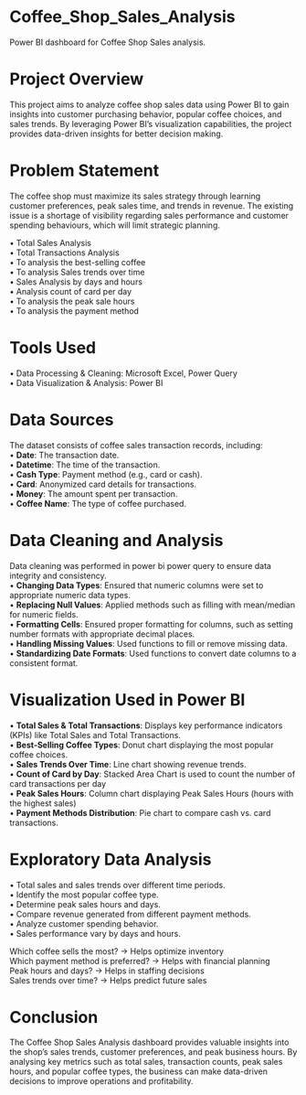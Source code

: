 # Coffee_Shop_Sales_Analysis
Power BI dashboard for Coffee Shop Sales analysis.  

# Project Overview  

This project aims to analyze coffee shop sales data using Power BI to gain insights into 
customer purchasing behavior, popular coffee choices, and sales trends. By leveraging Power 
BI’s visualization capabilities, the project provides data-driven insights for better decision
making.  

# Problem Statement  

The coffee shop must maximize its sales strategy through learning customer preferences, peak 
sales time, and trends in revenue. The existing issue is a shortage of visibility regarding sales 
performance and customer spending behaviours, which will limit strategic planning.  

• Total Sales Analysis  
• Total Transactions Analysis  
• To analysis the best-selling coffee  
• To analysis Sales trends over time  
• Sales Analysis by days and hours  
• Analysis count of card per day  
• To analysis the peak sale hours  
• To analysis the payment method  

# Tools Used  
• Data Processing & Cleaning: Microsoft Excel, Power Query  
• Data Visualization & Analysis: Power BI  



# Data Sources  
The dataset consists of coffee sales transaction records, including:  
• **Date**: The transaction date.  
• **Datetime**: The time of the transaction.  
• **Cash Type**: Payment method (e.g., card or cash).  
• **Card**: Anonymized card details for transactions.  
• **Money**: The amount spent per transaction.  
• **Coffee Name**: The type of coffee purchased.    

# Data Cleaning and Analysis   
Data cleaning was performed in power bi power query to ensure data integrity and consistency.  
• **Changing Data Types**: Ensured that numeric columns were set to appropriate numeric 
data types.   
• **Replacing Null Values**: Applied methods such as filling with mean/median for numeric 
fields.  
• **Formatting Cells**: Ensured proper formatting for columns, such as setting number 
formats with appropriate decimal places.   
• **Handling Missing Values**: Used functions to fill or remove missing data.  
• **Standardizing Date Formats**: Used functions to convert date columns to a consistent 
format.  

# Visualization Used in Power BI  

• **Total Sales & Total Transactions**: Displays key performance indicators (KPIs) like 
Total Sales and Total Transactions.  
• **Best-Selling Coffee Types**: Donut chart displaying the most popular coffee choices.  
• **Sales Trends Over Time**: Line chart showing revenue trends.  
• **Count of Card by Day**: Stacked Area Chart is used to count the number of card 
transactions per day  
• **Peak Sales Hours**: Column chart displaying Peak Sales Hours (hours with the highest 
sales)  
• **Payment Methods Distribution**: Pie chart to compare cash vs. card transactions.  

# Exploratory Data Analysis  

• Total sales and sales trends over different time periods.  
• Identify the most popular coffee type.  
• Determine peak sales hours and days.  
• Compare revenue generated from different payment methods.  
• Analyze customer spending behavior.  
• Sales performance vary by days and hours.  

Which coffee sells the most? → Helps optimize inventory  
Which payment method is preferred? → Helps with financial planning  
Peak hours and days? → Helps in staffing decisions  
Sales trends over time? → Helps predict future sales  

# Conclusion  

The Coffee Shop Sales Analysis dashboard provides valuable insights into the shop’s sales 
trends, customer preferences, and peak business hours. By analysing key metrics such as total 
sales, transaction counts, peak sales hours, and popular coffee types, the business can make 
data-driven decisions to improve operations and profitability.




